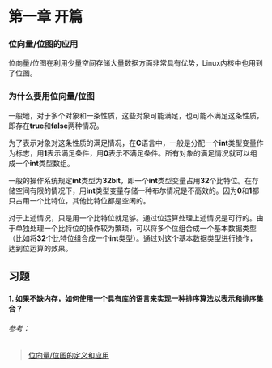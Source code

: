 # 第一章 开篇

### 位向量/位图的应用
位向量/位图在利用少量空间存储大量数据方面非常具有优势，Linux内核中也用到了位图。

### 为什么要用位向量/位图
一般地，对于多个对象和一条性质，这些对象可能满足，也可能不满足这条性质，即存在**true**和**false**两种情况。

为了表示对象对这条性质的满足情况，在**C**语言中，一般是分配一个**int**类型变量作为标志，用**1**表示满足条件，用**0**表示不满足条件。所有对象的满足情况就可以组成一个**int**类型数组。

一般的操作系统规定**int**类型为**32bit**，即一个**int**类型变量占用**32**个比特位。在存储空间有限的情况下，用**int**类型变量存储一种布尔情况是不高效的。因为**0**和**1**都只占用一个比特位，其他比特位都是空闲的。

对于上述情况，只是用一个比特位就足够。通过位运算处理上述情况是可行的。由于单独处理一个比特位的操作较为繁琐，可以将多个位组合成一个基本数据类型（比如将**32**个比特位组合成一个**int**类型）。通过对这个基本数据类型进行操作，达到位运算的效果。

## 习题

#### 1. 如果不缺内存，如何使用一个具有库的语言来实现一种排序算法以表示和排序集合？




###### 参考：
>[位向量/位图的定义和应用](https://blog.csdn.net/johnny710vip/article/details/24394471)